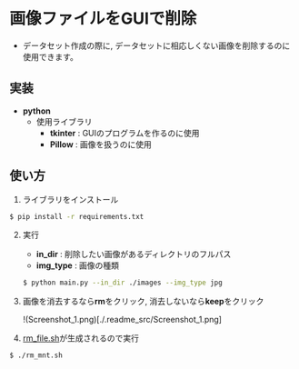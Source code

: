 # 画像ファイルをGUIで削除
-  データセット作成の際に, データセットに相応しくない画像を削除するのに使用できます。

## 実装
-   **python**
    - 使用ライブラリ
        - **tkinter** : GUIのプログラムを作るのに使用
        - **Pillow** : 画像を扱うのに使用

## 使い方
1. ライブラリをインストール
~~~zsh 
$ pip install -r requirements.txt
~~~
2. 実行
    - **in_dir** : 削除したい画像があるディレクトリのフルパス
    - **img_type** : 画像の種類
    ~~~zsh
    $ python main.py --in_dir ./images --img_type jpg 
    ~~~

1. 画像を消去するなら**rm**をクリック, 消去しないなら**keep**をクリック

    !(Screenshot_1.png)[./.readme_src/Screenshot_1.png]

1. [rm_file.sh](./rm_file.sh)が生成されるので実行
~~~zsh
$ ./rm_mnt.sh
~~~
